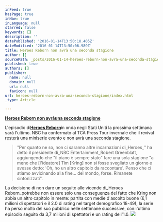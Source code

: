 ```yaml
---
inFeed: true
hasPage: true
inNav: true
inLanguage: null
starred: false
keywords: []
description: ''
datePublished: '2016-01-14T13:50:18.405Z'
dateModified: '2016-01-14T13:50:06.989Z'
title: Heroes Reborn non avrà una seconda stagione
author: []
sourcePath: _posts/2016-01-14-heroes-reborn-non-avra-una-seconda-stagione.md
published: true
authors: []
publisher:
  name: null
  domain: null
  url: null
  favicon: null
url: heroes-reborn-non-avra-una-seconda-stagione/index.html
_type: Article

---
```

[**Heroes Reborn non **avrà**una seconda stagione**][0]

L'episodio di[**Heroes Reborn**][1]in onda negli Stati Uniti la prossima settimana sarà l'ultimo. NBC ha confermato al TCA Press Tour invernale che il revival resterà una miniserie evento e non avrà una seconda stagione.

> "Per quanto ne so, non ci saranno altre incarnazioni di_Heroes_" ha detto il presidente di_NBC Entertainment_Robert Greenblatt, aggiungendo che "il piano è sempre stato" fare una sola stagione "a meno che \[l'ideatore\] Tim \[Kring\] non si fosse svegliato un giorno e avesse detto: 'Oh, ho un altro capitolo da raccontare'. Penso che ci stiamo avvicinando alla fine... del mondo, forse. Rimanete sintonizzati".

La decisione di non dare un seguito alle vicende di_Heroes Reborn_potrebbe non essere solo una conseguenza del fatto che Kring non abbia un altro capitolo in mente: partita con medie d'ascolto buone (6,1 milioni di spettatori e il 2.0 di rating nel target demografico 18-49), la serie ha perso molto del suo pubblico nelle settimane successive, con l'ultimo episodio seguito da 3,7 milioni di spettatori e un rating dell'1.0\.
![](https://the-grid-user-content.s3-us-west-2.amazonaws.com/8b3b8ea9-8847-4907-877d-0b8b33a84acd.jpg)

[0]: null
[1]: http://www.comingsoon.it/serietv/heroes-reborn/1515/scheda/